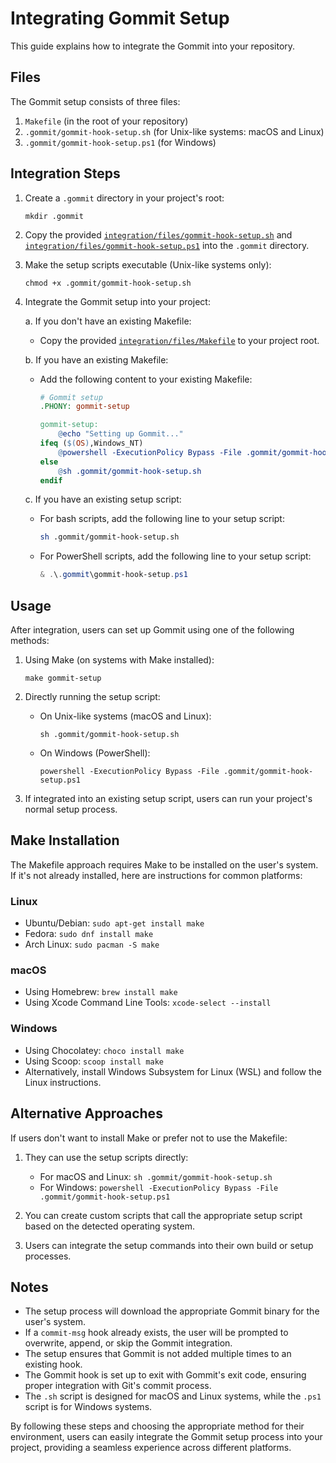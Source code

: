 # Integrating Gommit Setup

This guide explains how to integrate the Gommit into your repository.

## Files

The Gommit setup consists of three files:

1. `Makefile` (in the root of your repository)
2. `.gommit/gommit-hook-setup.sh` (for Unix-like systems: macOS and Linux)
3. `.gommit/gommit-hook-setup.ps1` (for Windows)

## Integration Steps

1. Create a `.gommit` directory in your project's root:

   ```
   mkdir .gommit
   ```

2. Copy the provided [`integration/files/gommit-hook-setup.sh`](https://raw.githubusercontent.com/Moukrea/gommit/main/integration/files/gommit-hook-setup.sh) and [`integration/files/gommit-hook-setup.ps1`](https://raw.githubusercontent.com/Moukrea/gommit/main/integration/files/gommit-hook-setup.ps1)  into the `.gommit` directory.

3. Make the setup scripts executable (Unix-like systems only):

   ```
   chmod +x .gommit/gommit-hook-setup.sh
   ```

4. Integrate the Gommit setup into your project:

   a. If you don't have an existing Makefile:
      - Copy the provided [`integration/files/Makefile`](https://raw.githubusercontent.com/Moukrea/gommit/main/integration/files/Makefile) to your project root.

   b. If you have an existing Makefile:
      - Add the following content to your existing Makefile:
        ```makefile
        # Gommit setup
        .PHONY: gommit-setup

        gommit-setup:
        	@echo "Setting up Gommit..."
        ifeq ($(OS),Windows_NT)
        	@powershell -ExecutionPolicy Bypass -File .gommit/gommit-hook-setup.ps1
        else
        	@sh .gommit/gommit-hook-setup.sh
        endif
        ```

   c. If you have an existing setup script:
      - For bash scripts, add the following line to your setup script:
        ```bash
        sh .gommit/gommit-hook-setup.sh
        ```
      - For PowerShell scripts, add the following line to your setup script:
        ```powershell
        & .\.gommit\gommit-hook-setup.ps1
        ```

## Usage

After integration, users can set up Gommit using one of the following methods:

1. Using Make (on systems with Make installed):
   ```
   make gommit-setup
   ```

2. Directly running the setup script:
   - On Unix-like systems (macOS and Linux):
     ```
     sh .gommit/gommit-hook-setup.sh
     ```
   - On Windows (PowerShell):
     ```
     powershell -ExecutionPolicy Bypass -File .gommit/gommit-hook-setup.ps1
     ```

3. If integrated into an existing setup script, users can run your project's normal setup process.

## Make Installation

The Makefile approach requires Make to be installed on the user's system. If it's not already installed, here are instructions for common platforms:

### Linux
- Ubuntu/Debian: `sudo apt-get install make`
- Fedora: `sudo dnf install make`
- Arch Linux: `sudo pacman -S make`

### macOS
- Using Homebrew: `brew install make`
- Using Xcode Command Line Tools: `xcode-select --install`

### Windows
- Using Chocolatey: `choco install make`
- Using Scoop: `scoop install make`
- Alternatively, install Windows Subsystem for Linux (WSL) and follow the Linux instructions.

## Alternative Approaches

If users don't want to install Make or prefer not to use the Makefile:

1. They can use the setup scripts directly:
   - For macOS and Linux: `sh .gommit/gommit-hook-setup.sh`
   - For Windows: `powershell -ExecutionPolicy Bypass -File .gommit/gommit-hook-setup.ps1`

2. You can create custom scripts that call the appropriate setup script based on the detected operating system.

3. Users can integrate the setup commands into their own build or setup processes.

## Notes

- The setup process will download the appropriate Gommit binary for the user's system.
- If a `commit-msg` hook already exists, the user will be prompted to overwrite, append, or skip the Gommit integration.
- The setup ensures that Gommit is not added multiple times to an existing hook.
- The Gommit hook is set up to exit with Gommit's exit code, ensuring proper integration with Git's commit process.
- The `.sh` script is designed for macOS and Linux systems, while the `.ps1` script is for Windows systems.

By following these steps and choosing the appropriate method for their environment, users can easily integrate the Gommit setup process into your project, providing a seamless experience across different platforms.
